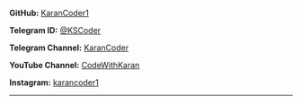 

**GitHub:** [KaranCoder1](https://github.com/KaranCoder1)

**Telegram ID:** [@KSCoder](https://t.me/KSCoder)

**Telegram Channel:** [KaranCoder](https://t.me/KaranCoder)

**YouTube Channel:** [CodeWithKaran](https://www.youtube.com/@CodeWithKaran)

**Instagram:** [karancoder1](https://www.instagram.com/karancoder1/)

---
